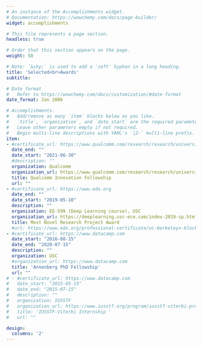 ```yaml
---
# An instance of the Accomplishments widget.
# Documentation: https://wowchemy.com/docs/page-builder/
widget: accomplishments

# This file represents a page section.
headless: true

# Order that this section appears on the page.
weight: 50

# Note: `&shy;` is used to add a 'soft' hyphen in a long heading.
title: 'Selected<br>Awards'
subtitle: 

# Date format
#   Refer to https://wowchemy.com/docs/customization/#date-format
date_format: Jan 2006

# Accomplishments.
#   Add/remove as many `item` blocks below as you like.
#   `title`, `organization`, and `date_start` are the required parameters.
#   Leave other parameters empty if not required.
#   Begin multi-line descriptions with YAML's `|2-` multi-line prefix.
item:
- #certificate_url: https://www.qualcomm.com/research/research/university-relations/innovation-fellowship/winners
  date_end: ""
  date_start: "2021-06-30"
  #description: ""
  organization: Qualcomm
  organization_url: https://www.qualcomm.com/research/research/university-relations/innovation-fellowship/winners
  title: Qualcomm Innovation Fellowship
  url: ""
- #certificate_url: https://www.edx.org
  date_end: ""
  date_start: "2019-05-10"
  description: ""
  organization: EE-599 (Deep Learning course), USC 
  organization_url: https://deeplearning.usc-ece.com/index-2019-sp.html
  title: Most Novel Research Project Award
  #url: https://www.edx.org/professional-certificate/uc-berkeleyx-blockchain-fundamentals
- #certificate_url: https://www.datacamp.com
  date_start: "2016-08-15"
  date_end: "2020-07-15"
  description: ""
  organization: USC
  #organization_url: https://www.datacamp.com
  title: 'Annenberg PhD Fellowship'
  url: ""
# - #certificate_url: https://www.datacamp.com
#   date_start: "2015-05-15"
#   date_end: "2015-07-15"
#   description: ""
#   organization: IUSSTF
#   organization_url: https://www.iusstf.org/program/iusstf-viterbi-program
#   title: 'IUSSTF-Viterbi Internship '
#   url: ""

design:
  columns: '2' 
---
```

